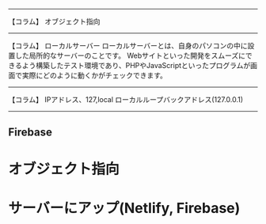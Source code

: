 

---
【コラム】 オブジェクト指向

---

【コラム】
ローカルサーバー ローカルサーバーとは、自身のパソコンの中に設置した局所的なサーバーのことです。 Webサイトといった開発をスムーズにできるよう構築したテスト環境であり、PHPやJavaScriptといったプログラムが画面で実際にどのように動くかがチェックできます。

---

【コラム】
IPアドレス、127,local
ローカルループバックアドレス(127.0.0.1)

---


## Firebase


# オブジェクト指向

# サーバーにアップ(Netlify, Firebase)